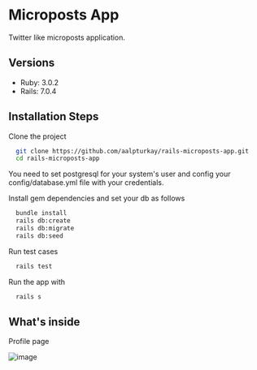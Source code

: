 # Microposts App

Twitter like microposts application.

## Versions
- Ruby: 3.0.2
- Rails: 7.0.4

## Installation Steps
Clone the project
```bash
  git clone https://github.com/aalpturkay/rails-microposts-app.git
  cd rails-microposts-app
```
You need to set postgresql for your system's user and config your config/database.yml file with your credentials.

Install gem dependencies and set your db as follows
```bash
  bundle install
  rails db:create
  rails db:migrate
  rails db:seed
```

Run test cases
```bash
  rails test
```

Run the app with
```bash
  rails s
```
## What's inside
Profile page

![image](https://user-images.githubusercontent.com/44681322/195400531-740fb281-5e64-4a56-bbc3-3a5ccedbd81d.png)


